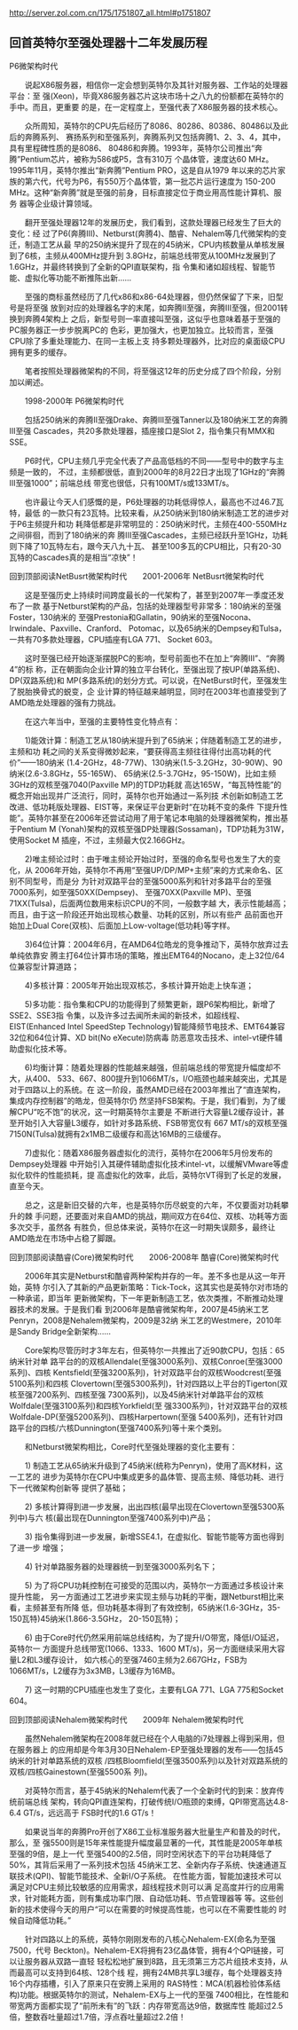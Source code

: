 http://server.zol.com.cn/175/1751807_all.html#p1751807

## 回首英特尔至强处理器十二年发展历程

P6微架构时代

　　说起X86服务器，相信你一定会想到英特尔及其针对服务器、工作站的处理器平台：至
强(Xeon)，毕竟X86服务器芯片这块市场十之八九的份额都在英特尔的手中。而且，更重要
的是，在一定程度上，至强代表了X86服务器的技术核心。

　　众所周知，英特尔的CPU先后经历了8086、80286、80386、80486以及此后的奔腾系列、
赛扬系列和至强系列，奔腾系列又包括奔腾1、2、3、4，其中，具有里程碑性质的是8086、
80486和奔腾。1993年，英特尔公司推出“奔腾”Pentium芯片，被称为586或P5，含有310万
个晶体管，速度达60 MHz。1995年11月，英特尔推出“新奔腾”Pentium PRO，这是自从1979
年以来的芯片家族的第六代，代号为P6，有550万个晶体管，第一批芯片运行速度为
150-200 MHz。这种“新奔腾”就是至强的前身，目标直接定位于商业用高性能计算机、服务
器等企业级计算领域。

　　翻开至强处理器12年的发展历史，我们看到，这款处理器已经发生了巨大的变化：经
过了P6(奔腾III)、Netburst(奔腾4)、酷睿、Nehalem等几代微架构的变迁，制造工艺从最
早的250纳米提升了现在的45纳米，CPU内核数量从单核发展到了6核，主频从400MHz提升到
3.8GHz，前端总线带宽从100MHz发展到了1.6GHz，并最终转换到了全新的QPI直联架构，指
令集和诸如超线程、智能节能、虚拟化等功能不断推陈出新……

　　至强的商标虽然经历了几代x86和x86-64处理器，但仍然保留了下来，旧型号是将至强
放到对应的处理器名字的末尾，如奔腾II至强，奔腾III至强，但2001转换到奔腾4架构上
之后，新型号则一率直接叫至强，这似乎也意味着基于至强的PC服务器正一步步脱离PC的
色彩，更加强大，也更加独立。比较而言，至强 CPU除了多重处理能力、在同一主板上支
持多颗处理器外，比对应的桌面级CPU拥有更多的缓存。

　　笔者按照处理器微架构的不同，将至强这12年的历史分成了四个阶段，分别加以阐述。

　　1998-2000年 P6微架构时代

　　包括250纳米的奔腾II至强Drake、奔腾III至强Tanner以及180纳米工艺的奔腾III至强
Cascades，共20多款处理器，插座接口是Slot 2，指令集只有MMX和SSE。

　　P6时代，CPU主频几乎完全代表了产品高低档的不同——型号中的数字与主频是一致的，
不过，主频都很低，直到2000年的8月22日才出现了1GHz的“奔腾III至强1000”；前端总线
带宽也很低，只有100MT/s或133MT/s。

　　也许最让今天人们感慨的是，P6处理器的功耗低得惊人，最高也不过46.7瓦特，最低
的一款只有23瓦特。比较来看，从250纳米到180纳米制造工艺的进步对于P6主频提升和功
耗降低都是非常明显的：250纳米时代，主频在400-550MHz之间徘徊，而到了180纳米的奔
腾III至强Cascades，主频已经跃升至1GHz，功耗则下降了10瓦特左右，跟今天八九十瓦、
甚至100多瓦的CPU相比，只有20-30瓦特的Cascades真的是相当“凉快”！

回到顶部阅读NetBusrt微架构时代　　2001-2006年 NetBusrt微架构时代

　　这是至强历史上持续时间跨度最长的一代架构了，甚至到2007年一季度还发布了一款
基于Netburst架构的产品，包括的处理器型号非常多：180纳米的至强Foster，130纳米的
至强Prestonia和Gallatin，90纳米的至强Nocona、Irwindale、Paxville、Cranford、
Potomac，以及65纳米的Dempsey和Tulsa，一共有70多款处理器，CPU插座有LGA 771、
Socket 603。

　　这时至强已经开始逐渐摆脱PC的影响，型号前面也不在加上“奔腾III”、“奔腾4”的标
称，正在朝面向企业计算的独立平台转化，至强出现了按UP(单路系统)、DP(双路系统)和
MP(多路系统)的划分方式。可以说，在NetBurst时代，至强发生了脱胎换骨式的蜕变，企
业计算的特征越来越明显，同时在2003年也直接受到了AMD皓龙处理器的强有力挑战。

　　在这六年当中，至强的主要特性变化特点有：

　　1)能效计算：制造工艺从180纳米提升到了65纳米；伴随着制造工艺的进步，主频和功
耗之间的关系变得微妙起来，“要获得高主频往往得付出高功耗的代价”——180纳米
(1.4-2GHz，48-77W)、130纳米(1.5-3.2GHz，30-90W)、90纳米(2.6-3.8GHz，55-165W)、
65纳米(2.5-3.7GHz，95-150W)，比如主频3GHz的双核至强7040(Paxville MP)的TDP功耗就
高达165W，“每瓦特性能”的概念开始出现并广泛流行，同时，英特尔也开始通过一系列技
术创新如制造工艺改进、低功耗版处理器、EIST等，来保证平台更新时“在功耗不变的条件
下提升性能”。英特尔甚至在2006年还尝试动用了用于笔记本电脑的处理器微架构，推出基
于Pentium M (Yonah)架构的双核至强DP处理器(Sossaman)，TDP功耗为31W，使用Socket M
插座，不过，主频最大仅2.166GHz。

　　2)唯主频论过时：由于唯主频论开始过时，至强的命名型号也发生了大的变化，从
2006年开始，英特尔不再用“至强UP/DP/MP+主频”来的方式来命名、区别不同型号，而是分
为针对双路平台的至强5000系列和针对多路平台的至强7000系列，如至强50XX(Dempsey)、
至强70XX(Paxville MP)、至强71XX(Tulsa)，后面两位数用来标识CPU的不同，一般数字越
大，表示性能越高；而且，由于这一阶段还开始出现核心数量、功耗的区别，所以有些产
品前面也开始加上Dual Core(双核)、后面加上Low-voltage(低功耗)等字样。

　　3)64位计算：2004年6月，在AMD64位皓龙的竞争推动下，英特尔放弃过去单纯依靠安
腾主打64位计算市场的策略，推出EMT64的Nocano，走上32位/64位兼容型计算道路；

　　4)多核计算：2005年开始出现双核芯，多核计算开始走上快车道；

　　5)多功能：指令集和CPU的功能得到了频繁更新，跟P6架构相比，新增了SSE2、SSE3指
令集，以及许多过去闻所未闻的新技术，如超线程、EIST(Enhanced Intel SpeedStep
Technology)智能降频节电技术、EMT64兼容32位和64位计算、XD bit(No eXecute)防病毒
防恶意攻击技术、intel-vt硬件辅助虚拟化技术等。

　　6)均衡计算：随着处理器的性能越来越强，但前端总线的带宽提升幅度却不大，从400、
533、667、800提升到1066MT/s，I/O瓶颈也越来越突出，尤其是对于四路以上的系统。在
这一阶段，虽然AMD已经在2003年推出了“直连架构，集成内存控制器”的皓龙，但英特尔仍
然坚持FSB架构。于是，我们看到，为了缓解CPU“吃不饱”的状况，这一时期英特尔主要是
不断进行大容量L2缓存设计，甚至开始引入大容量L3缓存，如针对多路系统、FSB带宽仅有
667 MT/s的双核至强7150N(Tulsa)就拥有2x1MB二级缓存和高达16MB的三级缓存。

　　7)虚拟化：随着X86服务器虚拟化的流行，英特尔在2006年5月份发布的Dempsey处理器
中开始引入其硬件辅助虚拟化技术intel-vt，以缓解VMware等虚拟化软件的性能损耗，提
高虚拟化的效率，此后，英特尔VT得到了长足的发展，直至今天。

　　总之，这是新旧交替的六年，也是英特尔历尽蜕变的六年，不仅要面对功耗攀升的棘
手问题，还要面对来自AMD的挑战，期间双方在64位、双核、功耗等方面多次交手，虽然各
有胜负，但总体来说，英特尔在这一时期失误颇多，最终让AMD皓龙在市场中占稳了脚跟。

回到顶部阅读酷睿(Core)微架构时代　　2006-2008年 酷睿(Core)微架构时代

　　2006年其实是Netburst和酷睿两种架构并存的一年。差不多也是从这一年开始，英特
尔引入了其新的产品更新策略：Tick-Tock，这其实也是英特尔对市场的一种承诺，即当年
更新微架构，下一年更新制造工艺，依次类推，不断推动处理器技术的发展。于是我们看
到2006年是酷睿微架构年，2007是45纳米工艺Penryn，2008是Nehalem微架构，2009是32纳
米工艺的Westmere，2010年是Sandy Bridge全新架构......

　　Core架构尽管历时才3年左右，但英特尔一共推出了近90款CPU，包括：65纳米针对单
路平台的的双核Allendale(至强3000系列)、双核Conroe(至强3000系列)、四核
Kentsfield(至强3200系列)，针对双路平台的双核Woodcrest(至强5100系列)和四核
Clovertown(至强5300系列)，针对四路以上平台的Tigerton(双核至强7200系列、四核至强
7300系列)，以及45纳米针对单路平台的双核Wolfdale(至强3100系列)和四核Yorkfield(至
强3300系列)，针对双路平台的双核Wolfdale-DP(至强5200系列)、四核Harpertown(至强
5400系列)，还有针对四路平台的四核/六核Dunnington(至强7400系列)等十来个类别。

　　和Netburst微架构相比，Core时代至强处理器的变化主要有：

　　1) 制造工艺从65纳米升级到了45纳米(统称为Penryn)，使用了高K材料，这一工艺的
进步为英特尔在CPU中集成更多的晶体管、提高主频、降低功耗、进行下一代微架构创新等
提供了基础；

　　2) 多核计算得到进一步发展，出出四核(最早出现在Clovertown至强5300系列中)与六
核(最出现在Dunnington至强7400系列中)产品；

　　3) 指令集得到进一步发展，新增SSE4.1，在虚拟化、智能节能等方面也得到了进一步
增强；

　　4) 针对单路服务器的处理器统一到至强3000系列名下；

　　5) 为了将CPU功耗控制在可接受的范围以内，英特尔一方面通过多核设计来提升性能，
另一方面通过工艺进步来实现主频与功耗的平衡，跟Netburst相比来看，主频甚至有所降
低，但功耗基本得到了有效控制，65纳米(1.6-3GHz，35-150瓦特)45纳米(1.866-3.5GHz，
20-150瓦特)；

　　6) 由于Core时代仍然采用前端总线结构，为了提升I/O带宽，降低I/O延迟，英特尔一
方面提升总线带宽(1066、1333、1600 MT/s)，另一方面继续采用大容量L2和L3缓存设计，
如六核心的至强7460主频为2.667GHz，FSB为1066MT/s，L2缓存为3x3MB，L3缓存为16MB。

　　7) 这一时期的CPU插座也发生了变化，主要有LGA 771、LGA 775和Socket 604。

回到顶部阅读Nehalem微架构时代　　2009年 Nehalem微架构时代

　　虽然Nehalem微架构在2008年就已经在个人电脑的i7处理器上得到采用，但在服务器上
的应用却是今年3月30日Nehalem-EP至强处理器的发布——包括45纳米的针对单路系统的双核
/四核Bloomfield(至强3500系列)以及针对双路系统的双核/四核Gainestown(至强5500系
列)。

　　对英特尔而言，基于45纳米的Nehalem代表了一个全新时代的到来：放弃传统前端总线
架构，转向QPI直连架构，打破传统I/O瓶颈的束缚，QPI带宽高达4.8-6.4 GT/s，远远高于
FSB时代的1.6 GT/s！

　　如果说当年的奔腾Pro开创了X86工业标准服务器大批量生产和普及的时代，那么，至
强5500则是15年来性能提升幅度最显著的一代，其性能是2005年单核至强的9倍，是上一代
至强5400的2.5倍，同时空闲状态下的平台功耗降低了50%，其背后采用了一系列技术包括
45纳米工艺、全新内存子系统、快速通道互联技术(QPI)、智能节能技术、全新I/O子系统。
在性能方面，智能加速技术可以满足对CPU主频比较敏感的应用需求，超线程技术则可以满
足高度并行的应用需求，针对能耗方面，则有集成功率门限、自动低功耗、节点管理器等
等。这些创新的技术使得今天的用户“可以在需要的时候提高性能，也可以在不需要性能的
时候自动降低功耗。”

　　针对四路以上的系统，英特尔刚刚发布的八核心Nehalem-EX(命名为至强7500，代号
Beckton)。Nehalem-EX将拥有23亿晶体管，拥有4个QPI链接，可以让服务器从双路一直轻
轻松松地扩展到8路，且无须第三方芯片组技术支持，从而最高可以支持到64核、128个线
程，拥有24MB共享L3缓存，每个处理器支持16个内存插槽，引入了原来只在安腾上采用的
RAS特性：MCA(机器检验体系结构)功能。根据英特尔的测试，Nehalem-EX与上一代的至强
7400相比，在性能和带宽两方面都实现了“前所未有”的飞跃：内存带宽高达9倍，数据库性
能超过2.5倍，整数吞吐量超过1.7倍，浮点吞吐量超过2.2倍！
